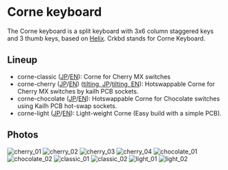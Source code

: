 <!--
SPDX-FileCopyrightText: 2021 foostan <ks@fstn.jp>

SPDX-License-Identifier: MIT
-->

# Corne keyboard

The Corne keyboard is a split keyboard with 3x6 column staggered keys
and 3 thumb keys, based on [Helix](https://github.com/MakotoKurauchi/helix).
Crkbd stands for Corne Keyboard.

## Lineup

- corne-classic
  ([JP](corne-classic/doc/buildguide_jp.md)/[EN](corne-classic/doc/buildguide_en.md)):
  Corne for Cherry MX switches
- corne-cherry
  ([JP](corne-cherry/doc/buildguide_jp.md)/[EN](corne-cherry/doc/buildguide_en.md))
  ([tilting, JP](corne-cherry/doc/v2/buildguide_tilting_tenting_plate_jp.md)/[tilting, EN](corne-cherry/doc/v2/buildguide_tilting_tenting_plate_en.md)):
  Hotswappable Corne for Cherry MX switches by kailh PCB sockets.
- corne-chocolate
  ([JP](corne-chocolate/doc/buildguide_jp.md)/[EN](corne-chocolate/doc/buildguide_en.md)):
  Hotswappable Corne for Chocolate switches using Kailh PCB hot-swap sockets.
- corne-light
  ([JP](corne-light/doc/buildguide_jp.md)/[EN](corne-light/doc/buildguide_en.md)):
  Light-weight Corne (Easy build with a simple PCB).

## Photos

![cherry_01](https://user-images.githubusercontent.com/736191/47172655-0d0e9b80-d347-11e8-8a11-ccce9bf8d2b4.JPG)
![cherry_02](https://user-images.githubusercontent.com/736191/47172658-0da73200-d347-11e8-8ab5-6267faf3e447.JPG)
![cherry_03](https://user-images.githubusercontent.com/736191/47172661-0da73200-d347-11e8-95a5-4e978fbb70bb.JPG)
![cherry_04](https://user-images.githubusercontent.com/736191/47172662-0da73200-d347-11e8-8510-139a9ed94d9a.JPG)
![chocolate_01](https://user-images.githubusercontent.com/736191/49698496-0c3c0c80-fc08-11e8-87bc-4fd2aa7f3f78.jpg)
![chocolate_02](https://user-images.githubusercontent.com/736191/49698493-06462b80-fc08-11e8-95fd-8d18763b38ff.jpg)
![classic_01](https://user-images.githubusercontent.com/736191/43596530-8330e31e-96ba-11e8-8aee-4956470d2c3b.png)
![classic_02](https://user-images.githubusercontent.com/736191/43596538-8ab6be6a-96ba-11e8-90c5-13edd2eb7fb4.png)
![light_01](https://user-images.githubusercontent.com/736191/69654854-d615c800-10b8-11ea-8903-ebf019d7b125.png)
![light_02](https://user-images.githubusercontent.com/736191/69654882-df069980-10b8-11ea-8efe-069b68db3bc0.png)
